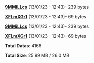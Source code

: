 [**9MMiLLcs**](/data/9MMiLLcs.txt) (13/01/23 - 12:43)- 239 bytes

[**XFLmXGr1**](/data/XFLmXGr1.txt) (13/01/23 - 12:43)- 69 bytes

[**9MMiLLcs**](/data/9MMiLLcs.txt) (13/01/23 - 12:43)- 239 bytes

[**XFLmXGr1**](/data/XFLmXGr1.txt) (13/01/23 - 12:43)- 69 bytes

**Total Datas**: 4166

**Total Size**: 25.99 MB / 26.0 MB